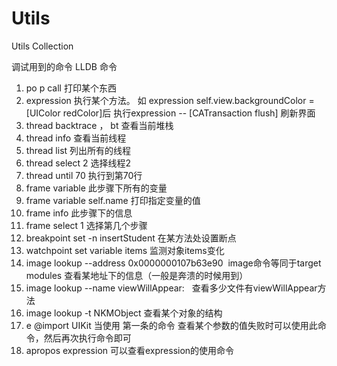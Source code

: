 # Utils
Utils Collection


调试用到的命令
LLDB 命令
1. po    p    call    打印某个东西
2. expression    执行某个方法。  如 expression self.view.backgroundColor = [UIColor redColor]后 执行expression -- [CATransaction flush]  刷新界面
3. thread backtrace ，  bt   查看当前堆栈
4. thread info     查看当前线程
5. thread list   列出所有的线程
6. thread select 2   选择线程2
7. thread until 70    执行到第70行
8. frame variable  此步骤下所有的变量
9. frame variable self.name 打印指定变量的值
10. frame info 此步骤下的信息
11. frame select 1    选择第几个步骤
12. breakpoint set -n insertStudent  在某方法处设置断点
13. watchpoint set variable items   监测对象items变化
14. image lookup --address 0x0000000107b63e90  image命令等同于target modules 查看某地址下的信息（一般是奔溃的时候用到） 
15.  image lookup --name viewWillAppear:    查看多少文件有viewWillAppear方法
16. image lookup -t NKMObject   查看某个对象的结构
17. e @import UIKit   当使用 第一条的命令 查看某个参数的值失败时可以使用此命令，然后再次执行命令即可
18. apropos expression   可以查看expression的使用命令
